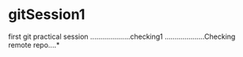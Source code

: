 # gitSession1
first git practical session
....................checking1
....................Checking remote repo....*
